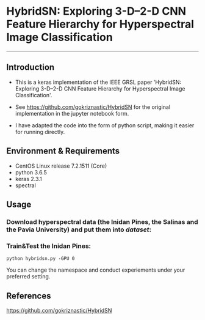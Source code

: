# HybridSN: Exploring 3-D–2-D CNN Feature Hierarchy for Hyperspectral Image Classification
-------------------------------------------------
## Introduction
 * This is a keras implementation of the IEEE GRSL paper 'HybridSN: Exploring 3-D–2-D CNN Feature Hierarchy for Hyperspectral Image Classification'.<br>
 * See https://github.com/gokriznastic/HybridSN for the original implementation in the jupyter notebook form.<br>

 * I have adapted the code into the form of python script, making it easier for running directly.<br>
 
## Environment & Requirements
* CentOS Linux release 7.2.1511 (Core)<br>
* python 3.6.5<br>
* keras 2.3.1<br>
* spectral<br>

## Usage
### Download hyperspectral data (the Inidan Pines, the Salinas and the Pavia University) and put them into *dataset*:<br>
### Train&Test the Inidan Pines:<br>

    python hybridsn.py -GPU 0 
	
You can change the namespace and conduct experiements under your preferred setting.

## References 
https://github.com/gokriznastic/HybridSN <br>
